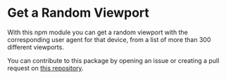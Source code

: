 # Get a Random Viewport

With this npm module you can get a random viewport with the corresponding user agent for that device, from a list of more than 300 different viewports.

You can contribute to this package by opening an issue or creating a pull request on [this repository](https://github.com/Manu200476/random-viewport.git).